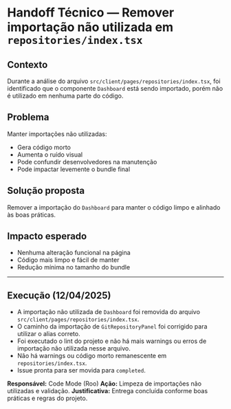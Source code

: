 # Handoff Técnico — Remover importação não utilizada em `repositories/index.tsx`

## Contexto
Durante a análise do arquivo `src/client/pages/repositories/index.tsx`, foi identificado que o componente `Dashboard` está sendo importado, porém não é utilizado em nenhuma parte do código.

## Problema
Manter importações não utilizadas:
- Gera código morto
- Aumenta o ruído visual
- Pode confundir desenvolvedores na manutenção
- Pode impactar levemente o bundle final

## Solução proposta
Remover a importação do `Dashboard` para manter o código limpo e alinhado às boas práticas.

## Impacto esperado
- Nenhuma alteração funcional na página
- Código mais limpo e fácil de manter
- Redução mínima no tamanho do bundle

---

## Execução (12/04/2025)
- A importação não utilizada de `Dashboard` foi removida do arquivo `src/client/pages/repositories/index.tsx`.
- O caminho da importação de `GitRepositoryPanel` foi corrigido para utilizar o alias correto.
- Foi executado o lint do projeto e não há mais warnings ou erros de importação não utilizada nesse arquivo.
- Não há warnings ou código morto remanescente em `repositories/index.tsx`.
- Issue pronta para ser movida para `completed`.

**Responsável:** Code Mode (Roo)
**Ação:** Limpeza de importações não utilizadas e validação.
**Justificativa:** Entrega concluída conforme boas práticas e regras do projeto.